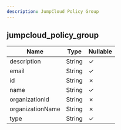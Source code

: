 ```yaml
---
description: JumpCloud Policy Group
---
```

jumpcloud_policy_group
----------------------

| **Name**         | **Type** | **Nullable** |
| ---------------- | -------- | ------------ |
| description      | String   | &check;      |
| email            | String   | &check;      |
| id               | String   | &cross;      |
| name             | String   | &check;      |
| organizationId   | String   | &cross;      |
| organizationName | String   | &cross;      |
| type             | String   | &check;      |
